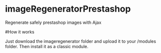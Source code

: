 imageRegeneratorPrestashop
==========================

Regenerate safely prestashop images with Ajax


#How it works

Just download the imageregenerator folder and upload it to your /modules folder. Then install it as a classic module.
